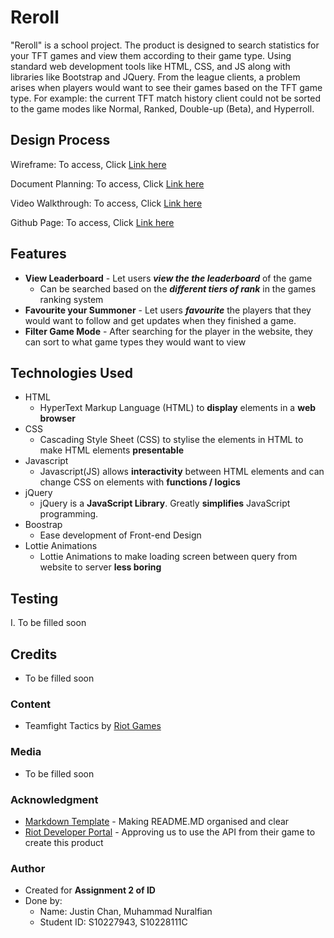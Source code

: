 # **Reroll**

"Reroll" is a school project. The product is designed to search statistics for your TFT games and view them according to their game type. Using standard web development tools like HTML, CSS, and JS along with libraries like Bootstrap and JQuery. From the league clients, a problem arises when players would want to see their games based on the TFT game type. For example: the current TFT match history client could not be sorted to the game modes like Normal, Ranked, Double-up (Beta), and Hyperroll.

<!-- ![First Image](/images/first_image_website.PNG)
![Second Image](/images/second_image_website.PNG) -->

## Design Process

Wireframe: To access, Click [Link here](https://xd.adobe.com/view/4210eedb-dbe8-4bda-b298-08e33856292c-1743/)

Document Planning: To access, Click [Link here](https://docs.google.com/document/d/17AAHQfqsdy0DkRjxTKTVVk0ij6p6-8CILsDvGjk0MGk/edit?usp=sharing)

Video Walkthrough: To access, Click [Link here]()

Github Page: To access, Click [Link here]()

## Features

- **View Leaderboard** - Let users **_view the the leaderboard_** of the game
  - Can be searched based on the **_different tiers of rank_** in the games ranking system
- **Favourite your Summoner** - Let users **_favourite_** the players that they would want to follow and get updates when they finished a game.
- **Filter Game Mode** - After searching for the player in the website, they can sort to what game types they would want to view

## Technologies Used

- HTML
  - HyperText Markup Language (HTML) to **display** elements in a **web browser**
- CSS
  - Cascading Style Sheet (CSS) to stylise the elements in HTML to make HTML elements **presentable**
- Javascript
  - Javascript(JS) allows **interactivity** between HTML elements and can change CSS on elements with **functions / logics**
- jQuery
  - jQuery is a **JavaScript Library**. Greatly **simplifies** JavaScript programming.
- Boostrap
  - Ease development of Front-end Design
- Lottie Animations
  - Lottie Animations to make loading screen between query from website to server **less boring**

## Testing

I. To be filled soon

## Credits

- To be filled soon

### Content

- Teamfight Tactics by [Riot Games](https://teamfighttactics.leagueoflegends.com/en-gb/)

### Media

- To be filled soon

### Acknowledgment

- [Markdown Template](https://github.com/immalcolm/interactivedev-readme-template) - Making README.MD organised and clear
- [Riot Developer Portal](https://developer.riotgames.com/) - Approving us to use the API from their game to create this product

### Author

- Created for **Assignment 2 of ID**
- Done by:
  - Name: Justin Chan, Muhammad Nuralfian
  - Student ID: S10227943, S10228111C
